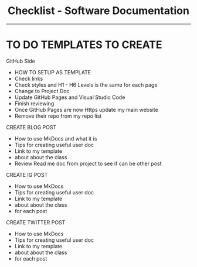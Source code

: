 <h1 align="center">Checklist - Software Documentation </h1>

---
# TO DO TEMPLATES TO CREATE

GitHub Side  
- HOW TO SETUP AS TEMPLATE    
- Check links
- Check styles and H1 - H6 Levels is the same for each page
- Change to Project Doc
- Update GitHub Pages and Visual Studio Code
- Finish reviewing  
- Once GitHub Pages are now Https update my main website
- Remove their repo from my repo list

 
CREATE BLOG POST     
   - How to use MkDocs  and what it is
   - Tips for creating useful user doc  
   - Link to my template  
   - about about the class  
   - Review Read me doc from project to see if can be other post


CREATE IG POST    
   - How to use MkDocs  
   - Tips for creating useful user doc  
   - Link to my template  
   - about about the class  
   - for each post



CREATE TWITTER POST    
   - How to use MkDocs  
   - Tips for creating useful user doc  
   - Link to my template  
   - about about the class  
   - for each post


